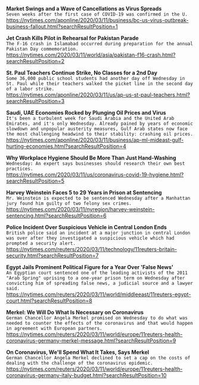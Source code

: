 **Market Swings and a Wave of Cancellations as Virus Spreads**\
`Seven weeks after the first case of COVID-19 was confirmed in the U.`\
https://nytimes.com/aponline/2020/03/11/business/bc-us-virus-outbreak-business-fallout.html?searchResultPosition=1

**Jet Crash Kills Pilot in Rehearsal for Pakistan Parade**\
`The F-16 crash in Islamabad occurred during preparation for the annual Pakistan Day commemoration.`\
https://nytimes.com/2020/03/11/world/asia/pakistan-f16-crash.html?searchResultPosition=2

**St. Paul Teachers Continue Strike, No Classes for a 2nd Day**\
`Some 36,000 public school students had another day off Wednesday in St. Paul while their teachers walked the picket line in the second day of a labor strike.`\
https://nytimes.com/aponline/2020/03/11/us/ap-us-st-paul-teachers.html?searchResultPosition=3

**Saudi, UAE Economies Rocked by Plunging Oil Prices and Virus**\
`It's been a turbulent week for Saudi Arabia and the United Arab Emirates, and it's only Wednesday. Already pained by years of economic slowdown and unpopular austerity measures, Gulf Arab states now face the most challenging headwind to their stability: crashing oil prices.`\
https://nytimes.com/aponline/2020/03/11/business/ap-ml-mideast-gulf-hurting-economies.html?searchResultPosition=4

**Why Workplace Hygiene Should Be More Than Just Hand-Washing**\
`Wednesday: An expert says businesses should research their own best practices.`\
https://nytimes.com/2020/03/11/us/coronavirus-covid-19-hygiene.html?searchResultPosition=5

**Harvey Weinstein Faces 5 to 29 Years in Prison at Sentencing**\
`Mr. Weinstein is expected to be sentenced Wednesday after a Manhattan jury found him guilty of two felony sex crimes.`\
https://nytimes.com/2020/03/11/nyregion/harvey-weinstein-sentencing.html?searchResultPosition=6

**Police Incident Over Suspicious Vehicle in Central London Ends**\
`British police said an incident at a major junction in central London was over after they investigated a suspicious vehicle which had prompted a security alert.`\
https://nytimes.com/reuters/2020/03/11/technology/11reuters-britain-security.html?searchResultPosition=7

**Egypt Jails Prominent Political Figure for a Year Over 'False News'**\
`An Egyptian court sentenced one of the leading activists of the 2011 "Arab Spring" uprising to a one-year prison term on Wednesday after convicting him of spreading false news, a judicial source and a lawyer said.`\
https://nytimes.com/reuters/2020/03/11/world/middleeast/11reuters-egypt-court.html?searchResultPosition=8

**Merkel: We Will Do What Is Necessary on Coronavirus**\
`German Chancellor Angela Merkel promised on Wednesday to do what was needed to counter the effects of the coronavirus and that would happen in agreement with European partners.`\
https://nytimes.com/reuters/2020/03/11/world/europe/11reuters-health-coronavirus-germany-merkel-message.html?searchResultPosition=9

**On Coronavirus, We'll Spend What It Takes, Says Merkel**\
`German Chancellor Angela Merkel declined to set a cap on the costs of dealing with the challenge of the coronavirus epidemic.`\
https://nytimes.com/reuters/2020/03/11/world/europe/11reuters-health-coronavirus-germany-italy-budget.html?searchResultPosition=10

